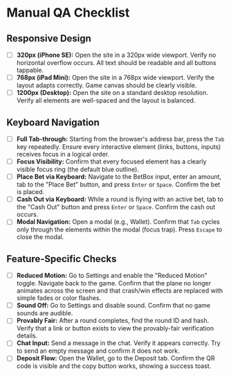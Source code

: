 # Manual QA Checklist

## Responsive Design

- [ ] **320px (iPhone SE):** Open the site in a 320px wide viewport. Verify no horizontal overflow occurs. All text should be readable and all buttons tappable.
- [ ] **768px (iPad Mini):** Open the site in a 768px wide viewport. Verify the layout adapts correctly. Game canvas should be clearly visible.
- [ ] **1200px (Desktop):** Open the site on a standard desktop resolution. Verify all elements are well-spaced and the layout is balanced.

## Keyboard Navigation

- [ ] **Full Tab-through:** Starting from the browser's address bar, press the `Tab` key repeatedly. Ensure every interactive element (links, buttons, inputs) receives focus in a logical order.
- [ ] **Focus Visibility:** Confirm that every focused element has a clearly visible focus ring (the default blue outline).
- [ ] **Place Bet via Keyboard:** Navigate to the BetBox input, enter an amount, tab to the "Place Bet" button, and press `Enter` or `Space`. Confirm the bet is placed.
- [ ] **Cash Out via Keyboard:** While a round is flying with an active bet, tab to the "Cash Out" button and press `Enter` or `Space`. Confirm the cash out occurs.
- [ ] **Modal Navigation:** Open a modal (e.g., Wallet). Confirm that `Tab` cycles only through the elements within the modal (focus trap). Press `Escape` to close the modal.

## Feature-Specific Checks

- [ ] **Reduced Motion:** Go to Settings and enable the "Reduced Motion" toggle. Navigate back to the game. Confirm that the plane no longer animates across the screen and that crash/win effects are replaced with simple fades or color flashes.
- [ ] **Sound Off:** Go to Settings and disable sound. Confirm that no game sounds are audible.
- [ ] **Provably Fair:** After a round completes, find the round ID and hash. Verify that a link or button exists to view the provably-fair verification details.
- [ ] **Chat Input:** Send a message in the chat. Verify it appears correctly. Try to send an empty message and confirm it does not work.
- [ ] **Deposit Flow:** Open the Wallet, go to the Deposit tab. Confirm the QR code is visible and the copy button works, showing a success toast.
